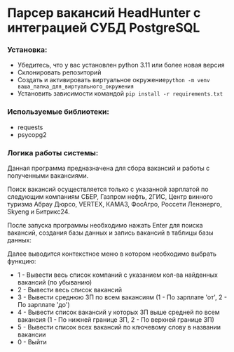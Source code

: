 # Парсер вакансий HeadHunter с интеграцией СУБД PostgreSQL

### Установка:
- Убедитесь, что у вас установлен python 3.11 или более новая версия<br>
- Склонировать репозиторий<br>
- Создать и активировать виртуальное окружение```python -m venv ваша_папка_для_виртуального_окружения```<br>
- Установить зависимости командой ```pip install -r requirements.txt```<br>

### Используемые библиотеки:
- requests<br>
- psycopg2<br>

### Логика работы системы:
Данная программа предназначена для сбора вакансий и работы с полученными вакансиями.

Поиск вакансий осуществляется только с указанной зарплатой по следующим компаниям СБЕР, 
Газпром нефть, 2ГИС, Центр винного туризма Абрау Дюрсо, VERTEX, КАМАЗ, ФосАгро, Россети Ленэнерго, 
Skyeng и Битрикс24.

После запуска программы необходимо нажать Enter для поиска вакансий, создания базы данных
и запись вакансий в таблицы базы данных:

Далее выводится контекстное меню в котором необходимо выбрать функцию:
- 1 - Вывести весь список компаний с указанием кол-ва найденных вакансий (по убыванию)
- 2 - Вывести весь список вакансий
- 3 - Вывести среднюю ЗП по всем вакансиям (1 - По зарплате 'от', 2 - По зарплате 'до')
- 4 - Вывести список вакансий у которых ЗП выше средней по всем вакансия (1 - По нижней границе ЗП, 2 - По верхней границе ЗП)
- 5 - Вывести список всех вакансий по ключевому слову в названии вакансии
- 0 - Выйти


